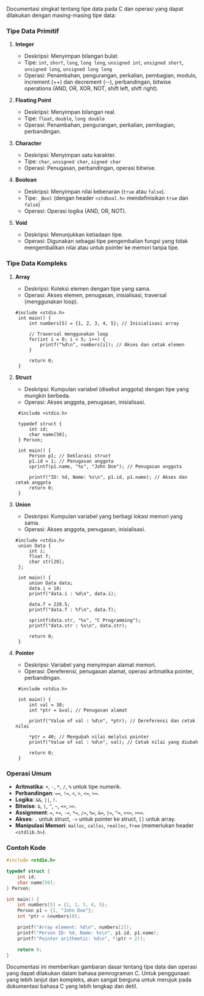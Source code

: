 

Documentasi singkat tentang tipe data pada C dan operasi yang dapat dilakukan dengan masing-masing tipe data:

### Tipe Data Primitif

1. **Integer**
   - Deskripsi: Menyimpan bilangan bulat.
   - Tipe: `int`, `short`, `long`, `long long`, `unsigned int`, `unsigned short`, `unsigned long`, `unsigned long long`
   - Operasi: Penambahan, pengurangan, perkalian, pembagian, modulo, increment (++) dan decrement (--), perbandingan, bitwise operations (AND, OR, XOR, NOT, shift left, shift right).

2. **Floating Point**
   - Deskripsi: Menyimpan bilangan real.
   - Tipe: `float`, `double`, `long double`
   - Operasi: Penambahan, pengurangan, perkalian, pembagian, perbandingan.

3. **Character**
   - Deskripsi: Menyimpan satu karakter.
   - Tipe: `char`, `unsigned char`, `signed char`
   - Operasi: Penugasan, perbandingan, operasi bitwise.

4. **Boolean**
   - Deskripsi: Menyimpan nilai kebenaran (`true` atau `false`).
   - Tipe: `_Bool` (dengan header `<stdbool.h>` mendefinisikan `true` dan `false`)
   - Operasi: Operasi logika (AND, OR, NOT).

5. **Void**
   - Deskripsi: Menunjukkan ketiadaan tipe.
   - Operasi: Digunakan sebagai tipe pengembalian fungsi yang tidak mengembalikan nilai atau untuk pointer ke memori tanpa tipe.

### Tipe Data Kompleks

1. **Array**
   - Deskripsi: Koleksi elemen dengan tipe yang sama.
   - Operasi: Akses elemen, penugasan, inisialisasi, traversal (menggunakan loop).
   
   ```
   #include <stdio.h>
    int main() {
        int numbers[5] = {1, 2, 3, 4, 5}; // Inisialisasi array

        // Traversal menggunakan loop
        for(int i = 0; i < 5; i++) {
            printf("%d\n", numbers[i]); // Akses dan cetak elemen
        }

        return 0;
    }
   ```

2. **Struct**
   - Deskripsi: Kumpulan variabel (disebut anggota) dengan tipe yang mungkin berbeda.
   - Operasi: Akses anggota, penugasan, inisialisasi.
   ```
    #include <stdio.h>

    typedef struct {
        int id;
        char name[50];
    } Person;

    int main() {
        Person p1; // Deklarasi struct
        p1.id = 1; // Penugasan anggota
        sprintf(p1.name, "%s", "John Doe"); // Penugasan anggota

        printf("ID: %d, Name: %s\n", p1.id, p1.name); // Akses dan cetak anggota
        return 0;
    }

   ```

3. **Union**
   - Deskripsi: Kumpulan variabel yang berbagi lokasi memori yang sama.
   - Operasi: Akses anggota, penugasan, inisialisasi.
   ```
   #include <stdio.h>
    union Data {
        int i;
        float f;
        char str[20];
    };

    int main() {
        union Data data;        
        data.i = 10;
        printf("data.i : %d\n", data.i);

        data.f = 220.5;
        printf("data.f : %f\n", data.f);

        sprintf(data.str, "%s", "C Programming");
        printf("data.str : %s\n", data.str);

        return 0;
    }

   ```

4. **Pointer**
   - Deskripsi: Variabel yang menyimpan alamat memori.
   - Operasi: Dereferensi, penugasan alamat, operasi aritmatika pointer, perbandingan.
   ```
    #include <stdio.h>

    int main() {
        int val = 30;
        int *ptr = &val; // Penugasan alamat

        printf("Value of val : %d\n", *ptr); // Dereferensi dan cetak nilai

        *ptr = 40; // Mengubah nilai melalui pointer
        printf("Value of val : %d\n", val); // Cetak nilai yang diubah

        return 0;
    }

   ```

### Operasi Umum

- **Aritmatika**: `+`, `-`, `*`, `/`, `%` untuk tipe numerik.
- **Perbandingan**: `==`, `!=`, `<`, `>`, `<=`, `>=`.
- **Logika**: `&&`, `||`, `!`.
- **Bitwise**: `&`, `|`, `^`, `~`, `<<`, `>>`.
- **Assignment**: `=`, `+=`, `-=`, `*=`, `/=`, `%=`, `&=`, `|=`, `^=`, `<<=`, `>>=`.
- **Akses**: `.` untuk struct, `->` untuk pointer ke struct, `[]` untuk array.
- **Manipulasi Memori**: `malloc`, `calloc`, `realloc`, `free` (memerlukan header `<stdlib.h>`).

### Contoh Kode

```c
#include <stdio.h>

typedef struct {
    int id;
    char name[50];
} Person;

int main() {
    int numbers[5] = {1, 2, 3, 4, 5};
    Person p1 = {1, "John Doe"};
    int *ptr = &numbers[0];

    printf("Array element: %d\n", numbers[2]);
    printf("Person ID: %d, Name: %s\n", p1.id, p1.name);
    printf("Pointer arithmetic: %d\n", *(ptr + 2));

    return 0;
}
```

Documentasi ini memberikan gambaran dasar tentang tipe data dan operasi yang dapat dilakukan dalam bahasa pemrograman C. Untuk penggunaan yang lebih lanjut dan kompleks, akan sangat berguna untuk merujuk pada dokumentasi bahasa C yang lebih lengkap dan detil.
